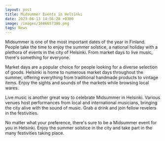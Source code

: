 ```yaml
--- 
layout: post 
title: Midsummer Events in Helsinki
date: 2023-06-13 14:56:28 +0300 
image: /images/1686657388.png
tags: News 
--- 
```


Midsummer is one of the most important dates of the year in Finland. People take the time to enjoy the summer solstice, a national holiday with a plethora of events in the city of Helsinki. From market days to live music, there's something for everyone.

Market days are a popular choice for people looking for a diverse selection of goods. Helsinki is home to numerous market days throughout the summer, offering everything from traditional handmade products to vintage items. Enjoy the sights and sounds of the markets while browsing local wares.

Live music is another great way to celebrate Midsummer in Helsinki. Various venues host performances from local and international musicians, bringing the city alive with the sound of music. Grab a drink and join fellow revelers in the festivities.

No matter what your preference, there's sure to be a Midsummer event for you in Helsinki. Enjoy the summer solstice in the city and take part in the many festivities taking place.